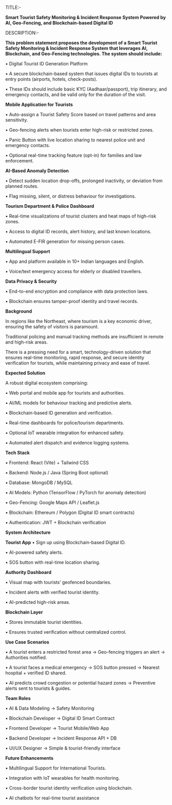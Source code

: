 TITLE:-

**Smart Tourist Safety Monitoring & Incident Response System Powered by AI, Geo-Fencing, and Blockchain-based Digital ID**

DESCRIPTION:-

**This problem statement proposes the development of a Smart Tourist Safety Monitoring & Incident Response System that leverages AI, Blockchain, and Geo-Fencing technologies. The system should include:**

• Digital Tourist ID Generation Platform

• A secure blockchain-based system that issues digital IDs to tourists at entry points (airports, hotels, check-posts).

• These IDs should include basic KYC (Aadhaar/passport), trip itinerary, and emergency contacts, and be valid only for the duration of the visit.

**Mobile Application for Tourists**

• Auto-assign a Tourist Safety Score based on travel patterns and area sensitivity.

• Geo-fencing alerts when tourists enter high-risk or restricted zones.

• Panic Button with live location sharing to nearest police unit and emergency contacts.

• Optional real-time tracking feature (opt-in) for families and law enforcement.

**AI-Based Anomaly Detection**

• Detect sudden location drop-offs, prolonged inactivity, or deviation from planned routes.

• Flag missing, silent, or distress behaviour for investigations.

**Tourism Department & Police Dashboard**

• Real-time visualizations of tourist clusters and heat maps of high-risk zones.

• Access to digital ID records, alert history, and last known locations.

• Automated E-FIR generation for missing person cases.

**Multilingual Support**

• App and platform available in 10+ Indian languages and English.

• Voice/text emergency access for elderly or disabled travellers.

**Data Privacy & Security**

• End-to-end encryption and compliance with data protection laws.

• Blockchain ensures tamper-proof identity and travel records.

**Background**

In regions like the Northeast, where tourism is a key economic driver, ensuring the safety of visitors is paramount.

Traditional policing and manual tracking methods are insufficient in remote and high-risk areas.

There is a pressing need for a smart, technology-driven solution that ensures real-time monitoring, rapid response, and secure identity verification for tourists, while maintaining privacy and ease of travel.

**Expected Solution**

A robust digital ecosystem comprising:


• Web portal and mobile app for tourists and authorities.

• AI/ML models for behaviour tracking and predictive alerts.

• Blockchain-based ID generation and verification.

• Real-time dashboards for police/tourism departments.

• Optional IoT wearable integration for enhanced safety.

• Automated alert dispatch and evidence logging systems.

**Tech Stack**

• Frontend: React (Vite) + Tailwind CSS

• Backend: Node.js / Java (Spring Boot optional)

• Database: MongoDB / MySQL


• AI Models: Python (TensorFlow / PyTorch for anomaly detection)

• Geo-Fencing: Google Maps API / Leaflet.js

• Blockchain: Ethereum / Polygon (Digital ID smart contracts)

• Authentication: JWT + Blockchain verification



**System Architecture**



**Tourist App**
• Sign up using Blockchain-based Digital ID.

• AI-powered safety alerts.

• SOS button with real-time location sharing.



**Authority Dashboard**

• Visual map with tourists’ geofenced boundaries.


• Incident alerts with verified tourist identity.

• AI-predicted high-risk areas.



**Blockchain Layer**

• Stores immutable tourist identities.

• Ensures trusted verification without centralized control.

**Use Case Scenarios**

• A tourist enters a restricted forest area → Geo-fencing triggers an alert → Authorities notified.

• A tourist faces a medical emergency → SOS button pressed → Nearest hospital + verified ID shared.

• AI predicts crowd congestion or potential hazard zones → Preventive alerts sent to tourists & guides.


**Team Roles**

• AI & Data Modeling → Safety Monitoring

• Blockchain Developer → Digital ID Smart Contract

• Frontend Developer → Tourist Mobile/Web App

• Backend Developer → Incident Response API + DB

• UI/UX Designer → Simple & tourist-friendly interface

**Future Enhancements**

• Multilingual Support for International Tourists.

• Integration with IoT wearables for health monitoring.

• Cross-border tourist identity verification using blockchain.

• AI chatbots for real-time tourist assistance

